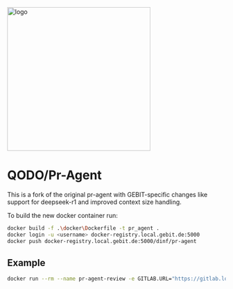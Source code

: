 <picture>
  <source media="(prefers-color-scheme: dark)" srcset="https://codium.ai/images/pr_agent/logo-dark.png" width="330">
  <source media="(prefers-color-scheme: light)" srcset="https://codium.ai/images/pr_agent/logo-light.png" width="330">
  <img src="https://codium.ai/images/pr_agent/logo-light.png" alt="logo" width="330">

</picture>

# QODO/Pr-Agent

This is a fork of the original pr-agent with GEBIT-specific changes like support for deepseek-r1 and improved context size handling.

To build the new docker container run:

```bash
docker build -f .\docker\Dockerfile -t pr_agent .
docker login -u <username> docker-registry.local.gebit.de:5000
docker push docker-registry.local.gebit.de:5000/dinf/pr-agent
```

## Example

```bash
docker run --rm --name pr-agent-review -e GITLAB.URL="https://gitlab.local.gebit.de/" -e OLLAMA__API_BASE="https://rtx-dev03.dinf.gebit.dev" -e CONFIG.GIT_PROVIDER="gitlab" -e GITLAB.PERSONAL_ACCESS_TOKEN=<<access-token>> docker-registry.local.gebit.de:5000/dinf/pr-agent --pr_url https://gitlab.local.gebit.de/sparpos/sparpos-kassa/-/merge_requests/2318 describe --ignore.glob=["pom.xml"] --config.model="ollama/deepseek-r1:14b" --config.model_turbo="ollama/deepseek-r1:14b" --config.fallback_models="ollama/deepseek-r1:14b" --config.max_model_tokens=16384 --config.custom_model_max_tokens=16384 --config.ai_timeout=500 --config.verbosity_level=2
```
